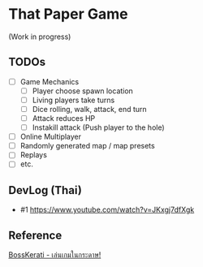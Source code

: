 # That Paper Game

(Work in progress)

## TODOs

- [ ] Game Mechanics
  - [ ] Player choose spawn location
  - [ ] Living players take turns
  - [ ] Dice rolling, walk, attack, end turn
  - [ ] Attack reduces HP
  - [ ] Instakill attack (Push player to the hole)
- [ ] Online Multiplayer
- [ ] Randomly generated map / map presets
- [ ] Replays
- [ ] etc.

## DevLog (Thai)

- #1 https://www.youtube.com/watch?v=JKxgj7dfXgk

## Reference

[BossKerati - เล่นเกมในกระดาษ!](https://www.youtube.com/watch?v=B2nDdmw3ZHs)
